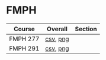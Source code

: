# FMPH

| Course | Overall | Section |
| ------ | ------- | ------- |
| FMPH 277 | [csv](https://github.com/UCSD-Historical-Enrollment-Data/2025Winter/blob/main/overall/FMPH%20277.csv), [png](https://raw.githubusercontent.com/UCSD-Historical-Enrollment-Data/2025Winter/main/plot_overall/FMPH%20277.png) |  |
| FMPH 291 | [csv](https://github.com/UCSD-Historical-Enrollment-Data/2025Winter/blob/main/overall/FMPH%20291.csv), [png](https://raw.githubusercontent.com/UCSD-Historical-Enrollment-Data/2025Winter/main/plot_overall/FMPH%20291.png) |  |
